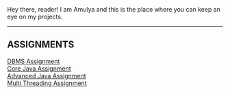 <html>
  <head>
    <link rel="stylesheet" href="https://www.w3schools.com/w3css/4/w3.css">
    <script src="https://ajax.googleapis.com/ajax/libs/jquery/1.12.2/jquery.min.js"></script>
    <script src="http://code.jquery.com/ui/1.9.2/jquery-ui.js"></script>
    <script src="script.js"></script>
    
   
  </head>
  <body>
  Hey there, reader! I am Amulya and this is the place where you can keep an eye on my projects.
  <hr>
    <div class="w3-container"> 
  <h2>ASSIGNMENTS</h2>
  <p><a href="https://github.com/amulya-pokala1/DBMS-Assignment">DBMS Assignment</a><br>
  <a href="https://github.com/amulya-pokala1/Telephone-Implementation-Core-Java-">Core Java Assignment</a><br>
  <a href="https://github.com/amulya-pokala1/License-Parser-Advanced-Java-">Advanced Java Assignment</a><br>
  <a href="https://github.com/amulya-pokala1/MultiThreading-Assignment">Multi Threading Assignment</a><br></p>
</div>
  


</body>
</html>
  
  

